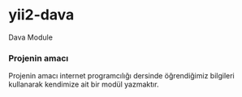 # yii2-dava
Dava Module
### Projenin amacı
Projenin amacı internet programcılığı dersinde öğrendiğimiz bilgileri kullanarak kendimize ait bir modül yazmaktır.
